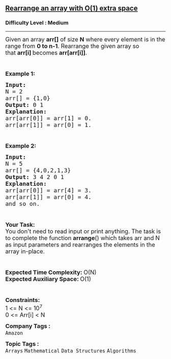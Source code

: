 <h2><a href="https://practice.geeksforgeeks.org/problems/rearrange-an-array-with-o1-extra-space3142/1?page=3&status[]=unsolved&sortBy=submissions">Rearrange an array with O(1) extra space</a></h2><h3>Difficulty Level : Medium</h3><hr><div class="problems_problem_content__Xm_eO"><p><span style="font-size:18px">Given an array&nbsp;<strong>arr[]</strong>&nbsp;of size <strong>N</strong> where every element is in the range from&nbsp;<strong>0&nbsp;to&nbsp;n-1</strong>. Rearrange the given array so that&nbsp;<strong>arr[i]&nbsp;</strong>becomes&nbsp;<strong>arr[arr[i]]</strong>.</span></p>

<p>&nbsp;</p>

<p><span style="font-size:18px"><strong>Example 1:</strong></span></p>

<pre><span style="font-size:18px"><strong>Input:
</strong>N = 2
arr[] = {1,0}
<strong>Output: </strong>0 1<strong>
Explanation: 
</strong>arr[arr[0]] = arr[1] = 0.
arr[arr[1]] = arr[0] = 1.</span>
</pre>

<p>&nbsp;</p>

<p><span style="font-size:18px"><strong>Example 2:</strong></span></p>

<pre><span style="font-size:18px"><strong>Input:
</strong>N = 5
arr[] = {4,0,2,1,3}
<strong>Output: </strong>3 4 2 0 1<strong>
Explanation: 
</strong>arr[arr[0]] = arr[4] = 3.
arr[arr[1]] = arr[0] = 4.
and so on.
</span></pre>

<p>&nbsp;</p>

<p><span style="font-size:18px"><strong>Your Task:</strong><br>
You don't need to read input or print anything.&nbsp;The task is to complete the function <strong>arrange</strong>() which takes arr and N as input parameters and rearranges the elements in the array in-place.<strong>&nbsp;</strong></span></p>

<p>&nbsp;</p>

<p><span style="font-size:18px"><strong>Expected Time Complexity:&nbsp;</strong>O(N)<br>
<strong>Expected Auxiliary Space:&nbsp;</strong>O(1)</span></p>

<p>&nbsp;</p>

<p><span style="font-size:18px"><strong>Constraints:</strong></span><br>
<span style="font-size:18px">1 &lt;= N &lt;= 10<sup>7</sup><br>
0 &lt;= Arr[i] &lt; N</span></p>
</div><p><span style=font-size:18px><strong>Company Tags : </strong><br><code>Amazon</code>&nbsp;<br><p><span style=font-size:18px><strong>Topic Tags : </strong><br><code>Arrays</code>&nbsp;<code>Mathematical</code>&nbsp;<code>Data Structures</code>&nbsp;<code>Algorithms</code>&nbsp;